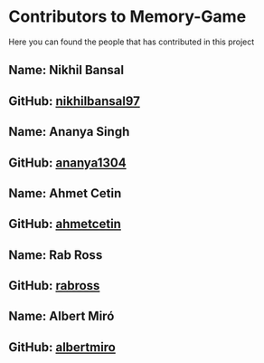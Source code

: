 # Contributors to Memory-Game
Here you can found the people that has contributed in this project

## Name: Nikhil Bansal
## GitHub: [nikhilbansal97](https://github.com/nikhilbansal97)

## Name: Ananya Singh
## GitHub: [ananya1304](https://github.com/ananya1304)

## Name: Ahmet Cetin
## GitHub: [ahmetcetin](https://github.com/ahmetcetin)

## Name: Rab Ross
## GitHub: [rabross](https://github.com/rabross)

## Name: Albert Miró
## GitHub: [albertmiro](https://github.com/albertmiro)